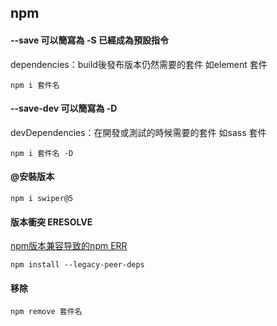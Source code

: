 ## npm 
#### --save  可以簡寫為 -S  已經成為預設指令
dependencies：build後發布版本仍然需要的套件  如element 套件
```
npm i 套件名
```
#### --save-dev  可以簡寫為 -D
devDependencies：在開發或測試的時候需要的套件 如sass 套件
```
npm i 套件名 -D
```
#### @安裝版本
```
npm i swiper@5
```
#### 版本衝突  ERESOLVE
[npm版本兼容导致的npm ERR](https://www.cnblogs.com/it-people/p/15500753.html)<br>
```
npm install --legacy-peer-deps
```
#### 移除
```
npm remove 套件名
```
